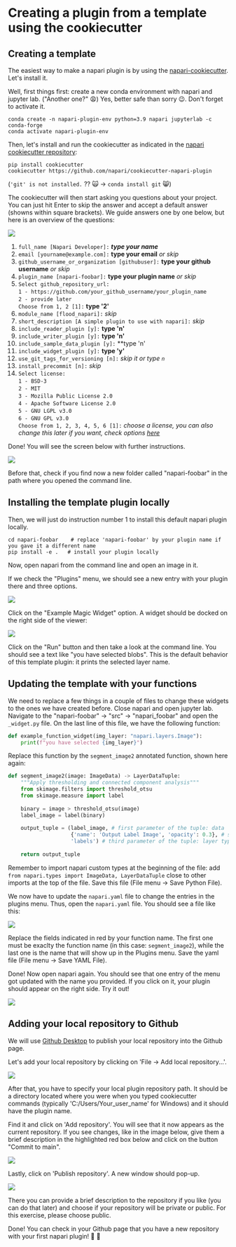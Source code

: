 # Creating a plugin from a template using the cookiecutter

## Creating a template

The easiest way to make a napari plugin is by using the [napari-cookiecutter](
https://github.com/napari/cookiecutter-napari-plugin#cookiecutter-napari-plugin). Let's install it.

Well, first things first: create a new conda environment with napari and jupyter lab. ("Another one?" 😩) Yes, better safe than sorry 😉. Don't forget to activate it.

    conda create -n napari-plugin-env python=3.9 napari jupyterlab -c conda-forge
    conda activate napari-plugin-env

Then, let's install and run the cookiecutter as indicated in the [napari cookiecutter repository]([https://github.com/napari/cookiecutter-napari-plugin](https://github.com/napari/cookiecutter-napari-plugin#cookiecutter-napari-plugin)):

```
pip install cookiecutter
cookiecutter https://github.com/napari/cookiecutter-napari-plugin
```
(`'git' is not installed.` ?? 🙀 -> `conda install git` 😸)

The cookiecutter will then start asking you questions about your project. You can just hit Enter to skip the answer and accept a default answer (showns within square brackets). We guide answers one by one below, but here is an overview of the questions:

![](cookiecutter_instructions1.png)

  1. `full_name [Napari Developer]:` ***type your name***
  2. `email [yourname@example.com]:` **type your email** *or skip*
  3. `github_username_or_organization [githubuser]:` **type your github username** *or skip*
  4. `plugin_name [napari-foobar]:` **type your plugin name** *or skip*
  5. `Select github_repository_url:`  
     `1 - https://github.com/your_github_username/your_plugin_name`  
     `2 - provide later`  
     `Choose from 1, 2 [1]:`  **type '2'** 
  6. `module_name [flood_napari]:` *skip*
  7. `short_description [A simple plugin to use with napari]:` *skip*
  8. `include_reader_plugin [y]:` **type 'n'**
  9. `include_writer_plugin [y]:` **type 'n'**
  10. `include_sample_data_plugin [y]:` **type 'n'
  11. `include_widget_plugin [y]:` **type 'y'**
  12. `use_git_tags_for_versioning [n]:` *skip it or type `n`*
  13. `install_precommit [n]:` *skip*
  14. `Select license:`  
       `1 - BSD-3`  
       `2 - MIT`  
       `3 - Mozilla Public License 2.0`  
       `4 - Apache Software License 2.0`  
       `5 - GNU LGPL v3.0`  
       `6 - GNU GPL v3.0`  
      `Choose from 1, 2, 3, 4, 5, 6 [1]:` *choose a license, you can also change this later if you want, check options [here](https://ufal.github.io/public-license-selector/)*
      
Done! You will see the screen below with further instructions. 

![](cookiecutter_instructions2.png)

Before that, check if you find now a new folder called "napari-foobar" in the path where you opened the command line.

## Installing the template plugin locally

Then, we will just do instruction number 1 to install this default napari plugin locally. 
```
cd napari-foobar    # replace 'napari-foobar' by your plugin name if you gave it a different name
pip install -e .   # install your plugin locally
```
Now, open napari from the command line and open an image in it.

If we check the "Plugins" menu, we should see a new entry with your plugin there and three options.

![](napari_plugin_menu.png)

Click on the "Example Magic Widget" option. A widget should be docked on the right side of the viewer:

![](napari_plugin_menu2.png)

Click on the "Run" button and then take a look at the command line. You should see a text like "you have selected blobs". This is the default behavior of this template plugin: it prints the selected layer name.

## Updating the template with your functions

We need to replace a few things in a couple of files to change these widgets to the ones we have created before.
Close napari and open jupyter lab. Navigate to the "napari-foobar" -> "src" -> "napari_foobar" and open the `_widget.py` file. On the last line of this file, we have the following function:

```Python
def example_function_widget(img_layer: "napari.layers.Image"):
    print(f"you have selected {img_layer}")
```

Replace this function by the `segment_image2` annotated function, shown here again:

```Python
def segment_image2(image: ImageData) -> LayerDataTuple:
    """Apply thresholding and connected component analysis"""
    from skimage.filters import threshold_otsu
    from skimage.measure import label
    
    binary = image > threshold_otsu(image)
    label_image = label(binary)
    
    output_tuple = (label_image, # first parameter of the tuple: data
                    {'name': 'Output Label Image', 'opacity': 0.3}, # second parameter of the tuple: layer properties
                    'labels') # third parameter of the tuple: layer type
    
    return output_tuple
```

Remember to import napari custom types at the beginning of the file: add `from napari.types import ImageData, LayerDataTuple` close to other imports at the top of the file. Save this file (File menu -> Save Python File).

We now have to update the `napari.yaml` file to change the entries in the plugins menu. Thus, open the `napari.yaml` file. You should see a file like this:

![](napari_yaml_file1.png)

Replace the fields indicated in red by your function name. The first one must be exaclty the function name (in this case: `segment_image2`), while the last one is the name that will show up in the Plugins menu. Save the yaml file (File menu -> Save YAML File).

Done! Now open napari again. You should see that one entry of the menu got updated with the name you provided. If you click on it, your plugin should appear on the right side. Try it out!

![](napari_plugin1.png)

## Adding your local repository to Github

We will use [Github Desktop](https://desktop.github.com/) to publish your local repository into the Github page. 

Let's add your local repository by clicking on 'File -> Add local repository...'.

![](Github_Desktop_new_repo.png)

After that, you have to specify your local plugin repository path. It should be a directory located where you were when you typed cookiecutter commands (typically 'C:/Users/Your_user_name' for Windows) and it should have the plugin name.

Find it and click on 'Add repository'. You will see that it now appears as the current repository. If you see changes, like in the image below, give them a brief description in the highlighted red box below and click on the button "Commit to main".

![](Github_Desktop_new_repo2.png)

Lastly, click on 'Publish repository'. A new window should pop-up.

![](Github_Desktop_new_repo3.png)

There you can provide a brief description to the repository if you like (you can do that later) and choose if your repository will be private or public. For this exercise, please choose public.

Done! You can check in your Github page that you have a new repository with your first napari plugin! 🎉 🚀 
